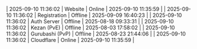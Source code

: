 | 2025-09-10 11:36:02 | Website | Online | 2025-09-10 11:35:59 |
| 2025-09-10 11:36:02 | Registration | Offline | 2025-09-09 16:40:23 |
| 2025-09-10 11:36:02 | Auth Server | Offline | 2025-08-18 09:33:31 |
| 2025-09-10 11:36:02 | Kezan (PvE) | Offline | 2025-08-03 17:58:02 |
| 2025-09-10 11:36:02 | Gurubashi (PvP) | Offline | 2025-08-23 21:44:06 |
| 2025-09-10 11:36:02 | Cloudflare | Online | 2025-09-10 11:35:59 |

